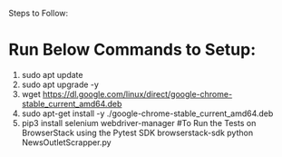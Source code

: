 Steps to Follow: 

# Run Below Commands to Setup:
1. sudo apt update
2. sudo apt upgrade -y
3. wget https://dl.google.com/linux/direct/google-chrome-stable_current_amd64.deb
4. sudo apt-get install -y ./google-chrome-stable_current_amd64.deb
5. pip3 install selenium webdriver-manager
#To Run the Tests on BrowserStack using the Pytest SDK
browserstack-sdk python NewsOutletScrapper.py
